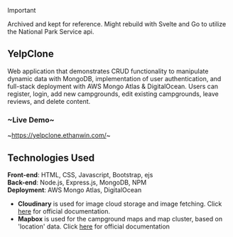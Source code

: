 > [!IMPORTANT]
> Archived and kept for reference. Might rebuild with Svelte and Go to utilize the National Park Service api.

## YelpClone
 Web application that demonstrates CRUD functionality to manipulate dynamic data with MongoDB, implementation of user authentication, and full-stack deployment with  AWS Mongo Atlas & DigitalOcean. Users can register, login, add new campgrounds, edit existing campgrounds, leave reviews, and delete content. 

### ~Live Demo~
~https://yelpclone.ethanwin.com/~

## Technologies Used
**Front-end**:  HTML, CSS, Javascript, Bootstrap, ejs\
**Back-end**:  Node.js, Express.js, MongoDB, NPM\
**Deployment**:  AWS Mongo Atlas, DigitalOcean
- **Cloudinary** is used for image cloud storage and image fetching. Click [here](https://cloudinary.com/documentation) for official documentation. 
- **Mapbox** is used for the campground maps and map cluster, based on 'location' data. Click [here](https://docs.mapbox.com/mapbox-gl-js/api/) for official documentation
